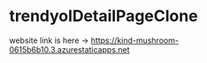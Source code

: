 # trendyolDetailPageClone
website link is here -> https://kind-mushroom-0615b6b10.3.azurestaticapps.net
